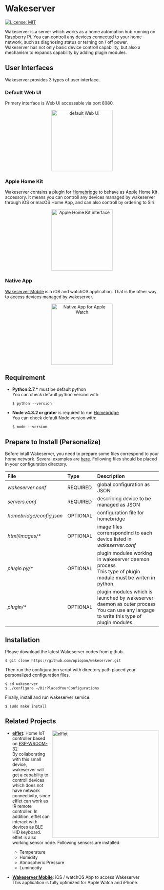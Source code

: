 Wakeserver
====

[![License: MIT](https://img.shields.io/badge/License-MIT-yellow.svg)](https://opensource.org/licenses/MIT)

Wakeserver is a server which works as a home automation hub running on Raspberry Pi.
You can controll any devices connected to your home network, such as diagnosing status or terning on / off power.<br>
Wakeserver has not only basic device controll capability, but also a mechanism to expands capability by adding plugin modules. 


## User Interfaces
Wakeserver provides 3 types of user interface.

### Default Web UI
Primery interface is Web UI accessable via port 8080.

<p align="center">
<img alt="default Web UI" src="https://raw.githubusercontent.com/wiki/opiopan/wakeserver/images/ws-web.gif" width=200>
</p>

### Apple Home Kit
Wakeserver contains a plugin for [Homebridge](https://github.com/nfarina/homebridge) to behave as Apple Home Kit accessory. It means you can controll any devices managed by wakeserver through iOS or macOS Home App, and can also controll by ordering to Siri.

<p align="center">
<img alt="Apple Home Kit interface" src="https://raw.githubusercontent.com/wiki/opiopan/wakeserver/images/ws-homekit.gif" width=200>
</p>

### Native App
[Wakeserver Mobile](https://github.com/opiopan/WakeserverMobile) is a iOS and watchOS application. That is the other way to access devices managed by wakeserver.

<p align="center">
<img alt="Native App for Apple Watch" src="https://raw.githubusercontent.com/wiki/opiopan/wakeserver/images/ws-mobile.gif" width=200>
</p>

## Requirement
 * **Python 2.7.\*** must be default python<br>
   You can check default python version with:
   ```shell
   $ python --version
   ```
 * **Node v4.3.2 or grater** is required to run [Homebridge](https://github.com/nfarina/homebridge) <br>
   You can check default Node version with:
   ```shell
   $ node --version
   ```

## Prepare to Install (Personalize)
Before intall Wakeserver, you need to prepare some files correspond to your home network. Several examples are [here](https://github.com/opiopan/wakeserver/tree/master/personal).
Following files should be placed in your configuration directory.

|File|Type|Description|
|:-|:-|:-|
|*wakeserver.conf*|REQUIRED|global configuration as JSON|
|*servers.conf*|REQUIRED|describing device to be managed as JSON|
|*homebridge/config.json*|OPTIONAL|configuration file for homebridge|
|*html/images/\**|OPTIONAL|image files correnspondind to each device listed in *wakeserver.conf*|
|*plugin.py/\**|OPTIONAL|plugin modules working in wakeserver daemon process<br>This type of plugin module must be writen in python.|
|*plugin/\**|OPTIONAL|plugin modules which is launched by wakeserver daemon as outer process<br>You can use any langage to write this type of plugin modules.|

## Installation
Please download the latest Wakeserver codes from github.

```shell
$ git clone https://github.com/opiopan/wakeserver.git
```

Then run the configuration script with directory path placed your personalized configuration files.

```shell
$ cd wakeserver
$ ./configure ~/DirPlacedYourConfigurations
```

Finally, install and run wakeserver service.

```shell
$ sudo make install
```

## Related Projects

<img alt="elflet" src="https://raw.githubusercontent.com/wiki/opiopan/wakeserver/images/elflet.jpg" height=350 align="right">

* **[elflet](https://github.com/opiopan/elflet)**:
Home IoT controller based on [ESP-WROOM-32](https://www.espressif.com/en/products/hardware/modules) <br>
By collaborating with this small device, wakeserver will get a capability to controll devices which does not have network connectivity, since elflet can work as IR remote controller. In addition, elflet can interact with devices as BLE HID keyboard.<br>
elflet is also working sensor node. Following sensors are installed:
    * Temperature
    * Humidity
    * Atmospheric Pressure
    * Luminocity


* **[Wakeserver Mobile](https://github.com/opiopan/WakeserverMobile)**: 
iOS / watchOS App to access Wakeserver<br>
This application is fully optimized for  Apple Watch and iPhone.
